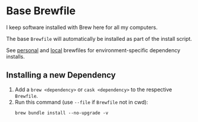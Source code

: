 Base Brewfile
=================
I keep software installed with Brew here for all my computers.

The base `Brewfile` will automatically be installed as part of the install script.

See [personal](personal) and [local](local) brewfiles for environment-specific dependency installs.

## Installing a new Dependency
1. Add a `brew <dependency>` or `cask <dependency>` to the respective `Brewfile`.
2. Run this command (use `--file` if `Brewfile` not in cwd):
   ```
   brew bundle install --no-upgrade -v
   ```

